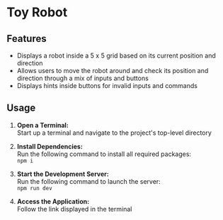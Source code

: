# Toy Robot

## Features

- Displays a robot inside a 5 x 5 grid based on its current position and direction
- Allows users to move the robot around and check its position and direction through a mix of inputs and buttons
- Displays hints inside buttons for invalid inputs and commands

## Usage

1. **Open a Terminal:**<br>
   Start up a terminal and navigate to the project's top-level directory

2. **Install Dependencies:**<br>
   Run the following command to install all required packages:<br>
   `npm i`

3. **Start the Development Server:**<br>
   Run the following command to launch the server:<br>
   `npm run dev`

4. **Access the Application:**<br>
   Follow the link displayed in the terminal
